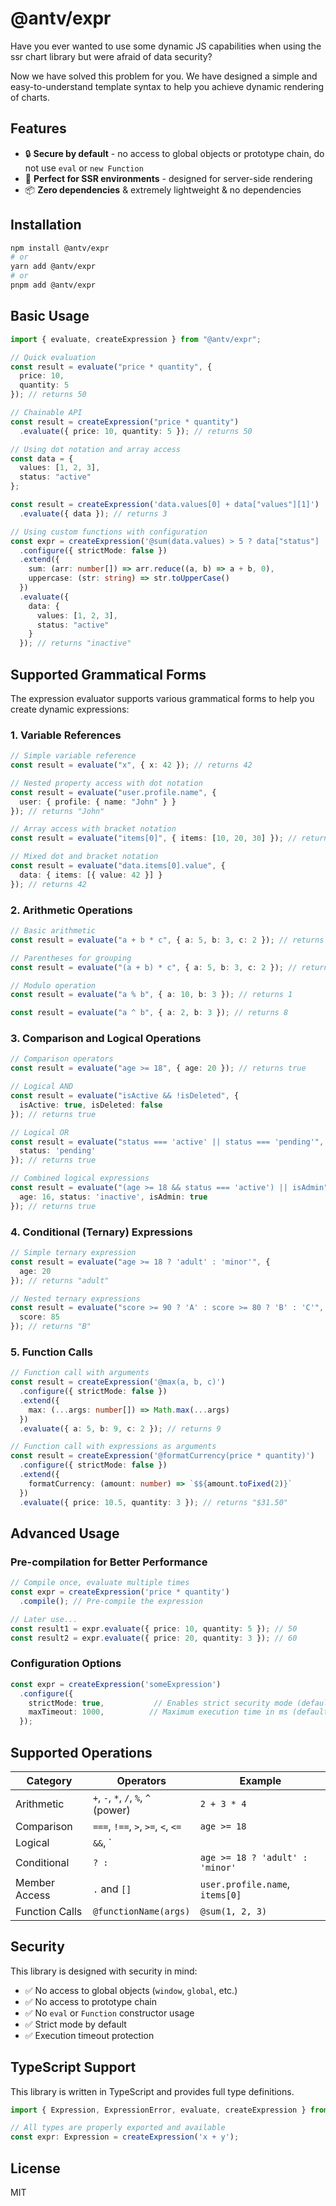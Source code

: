 # @antv/expr

Have you ever wanted to use some dynamic JS capabilities when using the ssr chart library but were afraid of data security?

Now we have solved this problem for you. We have designed a simple and easy-to-understand template syntax to help you achieve dynamic rendering of charts.

## Features

- 🔒 **Secure by default** - no access to global objects or prototype chain, do not use `eval` or `new Function`
- 🎯 **Perfect for SSR environments** - designed for server-side rendering
- 📦 **Zero dependencies** & extremely lightweight & no dependencies

## Installation

```bash
npm install @antv/expr
# or
yarn add @antv/expr
# or
pnpm add @antv/expr
```

## Basic Usage

```typescript
import { evaluate, createExpression } from "@antv/expr";

// Quick evaluation
const result = evaluate("price * quantity", {
  price: 10,
  quantity: 5
}); // returns 50

// Chainable API
const result = createExpression("price * quantity")
  .evaluate({ price: 10, quantity: 5 }); // returns 50

// Using dot notation and array access
const data = {
  values: [1, 2, 3],
  status: "active"
};

const result = createExpression('data.values[0] + data["values"][1]')
  .evaluate({ data }); // returns 3

// Using custom functions with configuration
const expr = createExpression('@sum(data.values) > 5 ? data["status"] : "inactive"')
  .configure({ strictMode: false })
  .extend({
    sum: (arr: number[]) => arr.reduce((a, b) => a + b, 0),
    uppercase: (str: string) => str.toUpperCase()
  })
  .evaluate({
    data: {
      values: [1, 2, 3],
      status: "active"
    }
  }); // returns "inactive"
```

## Supported Grammatical Forms

The expression evaluator supports various grammatical forms to help you create dynamic expressions:

### 1. Variable References

```typescript
// Simple variable reference
const result = evaluate("x", { x: 42 }); // returns 42

// Nested property access with dot notation
const result = evaluate("user.profile.name", { 
  user: { profile: { name: "John" } } 
}); // returns "John"

// Array access with bracket notation
const result = evaluate("items[0]", { items: [10, 20, 30] }); // returns 10

// Mixed dot and bracket notation
const result = evaluate("data.items[0].value", { 
  data: { items: [{ value: 42 }] } 
}); // returns 42
```

### 2. Arithmetic Operations

```typescript
// Basic arithmetic
const result = evaluate("a + b * c", { a: 5, b: 3, c: 2 }); // returns 11

// Parentheses for grouping
const result = evaluate("(a + b) * c", { a: 5, b: 3, c: 2 }); // returns 16

// Modulo operation
const result = evaluate("a % b", { a: 10, b: 3 }); // returns 1

const result = evaluate("a ^ b", { a: 2, b: 3 }); // returns 8
```

### 3. Comparison and Logical Operations

```typescript
// Comparison operators
const result = evaluate("age >= 18", { age: 20 }); // returns true

// Logical AND
const result = evaluate("isActive && !isDeleted", { 
  isActive: true, isDeleted: false 
}); // returns true

// Logical OR
const result = evaluate("status === 'active' || status === 'pending'", { 
  status: 'pending' 
}); // returns true

// Combined logical expressions
const result = evaluate("(age >= 18 && status === 'active') || isAdmin", { 
  age: 16, status: 'inactive', isAdmin: true 
}); // returns true
```

### 4. Conditional (Ternary) Expressions

```typescript
// Simple ternary expression
const result = evaluate("age >= 18 ? 'adult' : 'minor'", { 
  age: 20 
}); // returns "adult"

// Nested ternary expressions
const result = evaluate("score >= 90 ? 'A' : score >= 80 ? 'B' : 'C'", { 
  score: 85 
}); // returns "B"
```

### 5. Function Calls

```typescript
// Function call with arguments
const result = createExpression('@max(a, b, c)')
  .configure({ strictMode: false })
  .extend({
    max: (...args: number[]) => Math.max(...args)
  })
  .evaluate({ a: 5, b: 9, c: 2 }); // returns 9

// Function call with expressions as arguments
const result = createExpression('@formatCurrency(price * quantity)')
  .configure({ strictMode: false })
  .extend({
    formatCurrency: (amount: number) => `$${amount.toFixed(2)}`
  })
  .evaluate({ price: 10.5, quantity: 3 }); // returns "$31.50"
```

## Advanced Usage

### Pre-compilation for Better Performance


```typescript
// Compile once, evaluate multiple times
const expr = createExpression('price * quantity')
  .compile(); // Pre-compile the expression

// Later use...
const result1 = expr.evaluate({ price: 10, quantity: 5 }); // 50
const result2 = expr.evaluate({ price: 20, quantity: 3 }); // 60
```

### Configuration Options

```typescript
const expr = createExpression('someExpression')
  .configure({
    strictMode: true,           // Enables strict security mode (default: true)
    maxTimeout: 1000,          // Maximum execution time in ms (default: 1000)
  });
```

## Supported Operations

| Category | Operators | Example |
|----------|-----------|--------|
| Arithmetic | `+`, `-`, `*`, `/`, `%`, `^` (power) | `2 + 3 * 4` |
| Comparison | `===`, `!==`, `>`, `>=`, `<`, `<=` | `age >= 18` |
| Logical | `&&`, `||`, `!` | `isActive && !isDeleted` |
| Conditional | `? :` | `age >= 18 ? 'adult' : 'minor'` |
| Member Access | `.` and `[]` | `user.profile.name`, `items[0]` |
| Function Calls | `@functionName(args)` | `@sum(1, 2, 3)` |



## Security

This library is designed with security in mind:

- ✅ No access to global objects (`window`, `global`, etc.)
- ✅ No access to prototype chain
- ✅ No `eval` or `Function` constructor usage
- ✅ Strict mode by default
- ✅ Execution timeout protection

## TypeScript Support

This library is written in TypeScript and provides full type definitions.

```typescript
import { Expression, ExpressionError, evaluate, createExpression } from "@antv/expr";

// All types are properly exported and available
const expr: Expression = createExpression('x + y');
```

## License

MIT